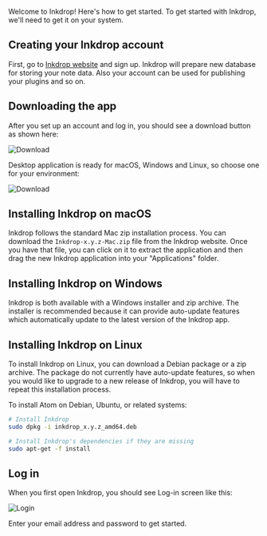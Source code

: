 Welcome to Inkdrop! Here's how to get started.
To get started with Inkdrop, we'll need to get it on your system.

## Creating your Inkdrop account

First, go to [Inkdrop website](https://www.inkdrop.info/) and sign up.
Inkdrop will prepare new database for storing your note data.
Also your account can be used for publishing your plugins and so on.

## Downloading the app

After you set up an account and log in, you should see a download button as shown here:

![Download](/manual/01-quick-start-guide_download.png)

Desktop application is ready for macOS, Windows and Linux, so choose one for your environment:

![Download](/manual/01-quick-start-guide_download2.png)

## Installing Inkdrop on macOS

Inkdrop follows the standard Mac zip installation process. You can download the `Inkdrop-x.y.z-Mac.zip` file from the Inkdrop website. Once you have that file, you can click on it to extract the application and then drag the new Inkdrop application into your "Applications" folder.

## Installing Inkdrop on Windows

Inkdrop is both available with a Windows installer and zip archive. The installer is recommended because it can provide auto-update features which automatically update to the latest version of the Inkdrop app.

## Installing Inkdrop on Linux

To install Inkdrop on Linux, you can download a Debian package or a zip archive.
The package do not currently have auto-update features, so when you would like to upgrade to a new release of Inkdrop, you will have to repeat this installation process.

To install Atom on Debian, Ubuntu, or related systems:

```bash
# Install Inkdrop
sudo dpkg -i inkdrop_x.y.z_amd64.deb

# Install Inkdrop's dependencies if they are missing
sudo apt-get -f install
```

## Log in

When you first open Inkdrop, you should see Log-in screen like this:

![Login](/manual/01-quick-start-guide_login.png)

Enter your email address and password to get started.

